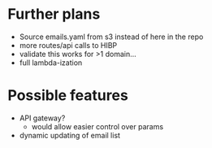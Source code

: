 # Further plans
- Source emails.yaml from s3 instead of here in the repo
- more routes/api calls to HIBP
- validate this works for >1 domain...
- full lambda-ization

# Possible features
- API gateway?
  - would allow easier control over params
- dynamic updating of email list
